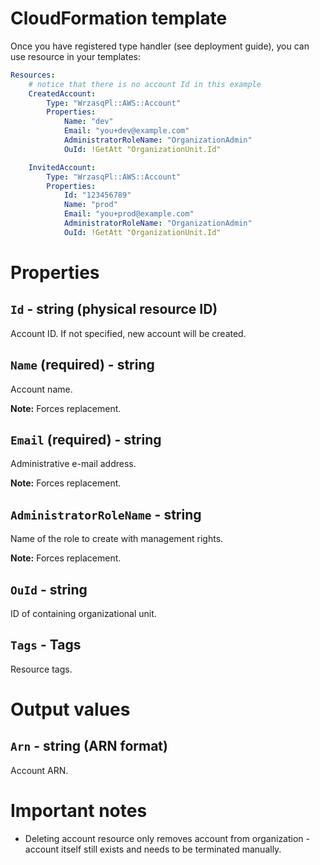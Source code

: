 <!---
# This file is part of the pl.wrzasq.cform.
#
# @license http://mit-license.org/ The MIT license
# @copyright 2021 © by Rafał Wrzeszcz - Wrzasq.pl.
-->

# CloudFormation template

Once you have registered type handler (see deployment guide), you can use resource in your templates:

```yaml
Resources:
    # notice that there is no account Id in this example
    CreatedAccount:
        Type: "WrzasqPl::AWS::Account"
        Properties:
            Name: "dev"
            Email: "you+dev@example.com"
            AdministratorRoleName: "OrganizationAdmin"
            OuId: !GetAtt "OrganizationUnit.Id"

    InvitedAccount:
        Type: "WrzasqPl::AWS::Account"
        Properties:
            Id: "123456789"
            Name: "prod"
            Email: "you+prod@example.com"
            AdministratorRoleName: "OrganizationAdmin"
            OuId: !GetAtt "OrganizationUnit.Id"
```

# Properties

## `Id` - string (physical resource ID)

Account ID. If not specified, new account will be created.

## `Name` (required) - string

Account name.

**Note:** Forces replacement.

## `Email` (required) - string

Administrative e-mail address.

**Note:** Forces replacement.

## `AdministratorRoleName` - string

Name of the role to create with management rights.

**Note:** Forces replacement.

## `OuId` - string

ID of containing organizational unit.

## `Tags` - Tags

Resource tags.

# Output values

## `Arn` - string (ARN format)

Account ARN.

# Important notes

-   Deleting account resource only removes account from organization - account itself still exists and needs to be
    terminated manually.
